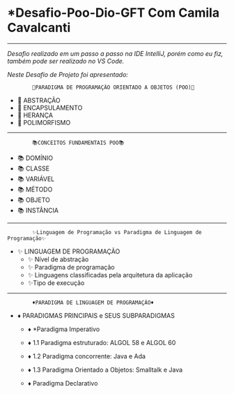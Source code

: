 # *Desafio-Poo-Dio-GFT Com Camila Cavalcanti
****************************************************************

*Desafio realizado em um passo a passo na IDE IntelliJ, porém como eu fiz, também pode ser realizado no VS Code.*

*Neste Desafio de Projeto foi apresentado:*

            📝PARADIGMA DE PROGRAMAÇÃO ORIENTADO A OBJETOS (POO)📝
            
*   📝 ABSTRAÇÃO
*   📝 ENCAPSULAMENTO
*   📝 HERANÇA
*   📝 POLIMORFISMO

*****************************************************************
            📚CONCEITOS FUNDAMENTAIS POO📚

* 📚 DOMÍNIO
* 📚 CLASSE
* 📚 VARIÁVEL
* 📚 MÉTODO
* 📚 OBJETO
* 📚 INSTÂNCIA

*****************************************************************
            ✨Linguagem de Programação vs Paradigma de Linguagem de Programação✨

* ✨ LINGUAGEM DE PROGRAMAÇÃO
  * ✨ Nível de abstração
  * ✨ Paradigma de programação
  * ✨ Linguagens classificadas pela arquitetura da aplicação
  * ✨Tipo de execução

*****************************************************************
            ♦PARADIGMA DE LINGUAGEM DE PROGRAMAÇÃO♦
          
* ♦ PARADIGMAS PRINCIPAIS e SEUS SUBPARADIGMAS
    * ♦ *Paradigma Imperativo
    * ♦ 1.1 Paradigma estruturado: ALGOL 58 e ALGOL 60
    * ♦ 1.2 Paradigma concorrente: Java e Ada
    * ♦ 1.3 Paradigma Orientado a Objetos: Smalltalk e Java

    * ♦ Paradigma Declarativo

